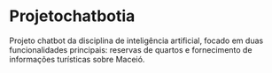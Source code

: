 # Projetochatbotia
Projeto chatbot da disciplina de inteligência artificial,  focado em duas funcionalidades principais: reservas de quartos e fornecimento de informações turísticas sobre Maceió. 
